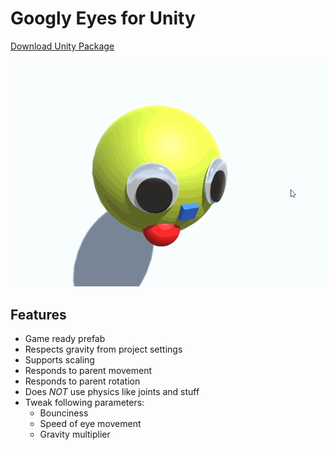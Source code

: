# Googly Eyes for Unity

[Download Unity Package](https://github.com/eriksk/googlyeyes/raw/master/UnityPackages/GooglyEyes.1.0.0.unitypackage)

![Preview](https://raw.githubusercontent.com/eriksk/googlyeyes/master/preview.gif)

## Features

* Game ready prefab
* Respects gravity from project settings
* Supports scaling
* Responds to parent movement
* Responds to parent rotation
* Does *NOT* use physics like joints and stuff
* Tweak following parameters:
    * Bounciness
    * Speed of eye movement
    * Gravity multiplier
